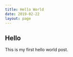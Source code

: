 ```yaml
---
title: Hello World
date: 2019-02-22
layout: page
---
```


## Hello

This is my first hello world post.
